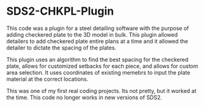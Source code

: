 # SDS2-CHKPL-Plugin
This code was a plugin for a steel detailing software with the purpose of adding checkered plate to the 3D model in bulk. This plugin allowed detailers to add checkered plate entire plans at a time and it allowed the detailer to dictate the spacing of the plates.

This plugin uses an algorithm to find the best spacing for the checkered plate, allows for customized setbacks for each piece, and allows for custom area selection. It uses coordinates of existing memebrs to input the plate material at the correct locations.

This was one of my first real coding projects. Its not pretty, but it worked at the time. This code no longer works in new versions of SDS2.
